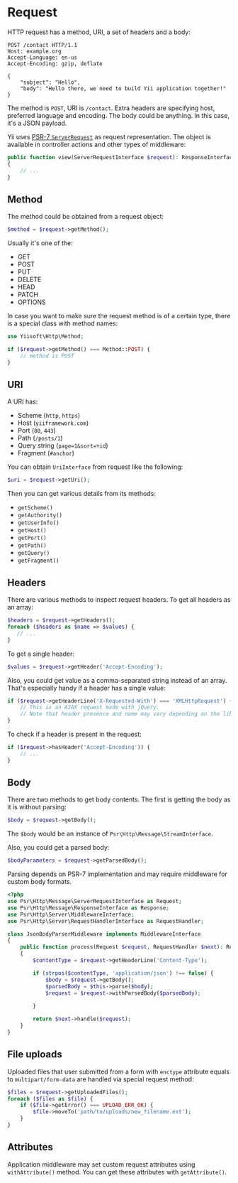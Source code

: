 # Request

HTTP request has a method, URI, a set of headers and a body:

```
POST /contact HTTP/1.1
Host: example.org
Accept-Language: en-us
Accept-Encoding: gzip, deflate

{
    "subject": "Hello",
    "body": "Hello there, we need to build Yii application together!"
}
```

The method is `POST`, URI is `/contact`.
Extra headers are specifying host, preferred language and encoding.
The body could be anything.
In this case, it's a JSON payload. 

Yii uses [PSR-7 `ServerRequest`](https://www.php-fig.org/psr/psr-7/) as request representation.
The object is available in controller actions and other types of middleware:

```php
public function view(ServerRequestInterface $request): ResponseInterface
{
    // ...
}
```

## Method

The method could be obtained from a request object:

```php
$method = $request->getMethod();
```

Usually it's one of the: 

- GET
- POST
- PUT
- DELETE
- HEAD
- PATCH
- OPTIONS

In case you want to make sure the request method is of a certain type, there is a special class with method names:

```php
use Yiisoft\Http\Method;

if ($request->getMethod() === Method::POST) {
    // method is POST
}
``` 

## URI

A URI has:

- Scheme (`http`, `https`)
- Host (`yiiframework.com`)
- Port (`80`, `443`)
- Path (`/posts/1`)
- Query string (`page=1&sort=+id`)
- Fragment (`#anchor`)

You can obtain `UriInterface` from request like the following:

```php
$uri = $request->getUri();
``` 

Then you can get various details from its methods:

- `getScheme()`
- `getAuthority()`
- `getUserInfo()`
- `getHost()`
- `getPort()`
- `getPath()`
- `getQuery()`
- `getFragment()`
  
## Headers

There are various methods to inspect request headers. To get all headers as an array:

```php
$headers = $request->getHeaders();
foreach ($headers as $name => $values) {
   // ...
}
```

To get a single header:

```php
$values = $request->getHeader('Accept-Encoding');
```


Also, you could get value as a comma-separated string instead of an array.
That's especially handy if a header has a single value:

```php
if ($request->getHeaderLine('X-Requested-With') === 'XMLHttpRequest') {
    // This is an AJAX request made with jQuery.
    // Note that header presence and name may vary depending on the library used. 
}
```

To check if a header is present in the request:

```php
if ($request->hasHeader('Accept-Encoding')) {
    // ...
}
```

## Body

There are two methods to get body contents. The first is getting the body as it is without parsing:

```php
$body = $request->getBody();
```

The `$body` would be an instance of `Psr\Http\Message\StreamInterface`.

Also, you could get a parsed body:

```php
$bodyParameters = $request->getParsedBody();
```

Parsing depends on PSR-7 implementation and may require middleware for custom body formats.

```php
<?php
use Psr\Http\Message\ServerRequestInterface as Request;
use Psr\Http\Message\ResponseInterface as Response;
use Psr\Http\Server\MiddlewareInterface;
use Psr\Http\Server\RequestHandlerInterface as RequestHandler;

class JsonBodyParserMiddleware implements MiddlewareInterface
{
    public function process(Request $request, RequestHandler $next): Response
    {
        $contentType = $request->getHeaderLine('Content-Type');

        if (strpos($contentType, 'application/json') !== false) {
            $body = $request->getBody();
            $parsedBody = $this->parse($body);
            $request = $request->withParsedBody($parsedBody);
            
        }

        return $next->handle($request);
    }
}
```

## File uploads

Uploaded files that user submitted from a form with `enctype` attribute equals to `multipart/form-data` are handled
via special request method:

```php
$files = $request->getUploadedFiles();
foreach ($files as $file) {
    if ($file->getError() === UPLOAD_ERR_OK) {
        $file->moveTo('path/to/uploads/new_filename.ext');
    }
}
```

## Attributes

Application middleware may set custom request attributes using `withAttribute()` method.
You can get these attributes with `getAttribute()`.
